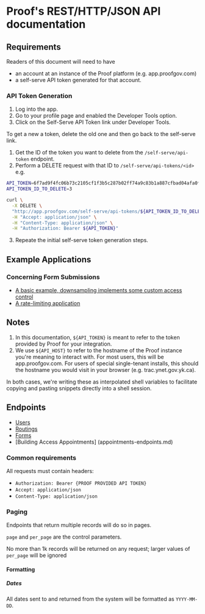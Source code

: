 # Proof's REST/HTTP/JSON API documentation

## Requirements

Readers of this document will need to have

- an account at an instance of the Proof platform (e.g. app.proofgov.com)
- a self-serve API token generated for that account.

### API Token Generation

1. Log into the app.
2. Go to your profile page and enabled the Developer Tools option.
3. Click on the Self-Serve API Token link under Developer Tools.

To get a new a token, delete the old one and then go back to the self-serve link.

1. Get the ID of the token you want to delete from the `/self-serve/api-token` endpoint.
2. Perform a DELETE request with that ID to `/self-serve/api-tokens/<id>`
   e.g.

```bash
API_TOKEN=6f7ad9f4fc06b73c2105cf1f3b5c287b02ff74a9c83b1a887cfbad04afa0f746
API_TOKEN_ID_TO_DELETE=3

curl \
  -X DELETE \
  "http://app.proofgov.com/self-serve/api-tokens/${API_TOKEN_ID_TO_DELETE}" \
  -H "Accept: application/json" \
  -H "Content-Type: application/json" \
  -H "Authorization: Bearer ${API_TOKEN}"
```

3. Repeate the initial self-serve token generation steps.

## Example Applications

### Concerning Form Submissions

- [A basic example, downsampling implements some custom access control](https://github.com/proofgov/example-form-query-api)
- [A rate-limiting application](https://github.com/proofgov/example-app-capacity-management)

## Notes

1. In this documentation, `${API_TOKEN}` is meant to refer to the token provided by Proof for your integration.
2. We use `${API_HOST}` to refer to the hostname of the Proof instance you're meaning to interact with. For most users, this will be app.proofgov.com. For users of special single-tenant installs, this should the hostname you would visit in your browser (e.g. trac.ynet.gov.yk.ca).

In both cases, we're writing these as interpolated shell variables to facilitate copying and pasting snippets directly into a shell session.

## Endpoints

- [Users](users-endpoint.md)
- [Routings](routings-endpoint.md)
- [Forms](forms-endpoints.md)
- [Building Access Appointments] (appointments-endpoints.md)

### Common requirements

All requests must contain headers:

- `Authorization: Bearer {PROOF PROVIDED API TOKEN}`
- `Accept: application/json`
- `Content-Type: application/json`

### Paging

Endpoints that return multiple records will do so in pages.

`page` and `per_page` are the control parameters.

No more than 1k records will be returned on any request;
larger values of `per_page` will be ignored

#### Formatting

##### Dates

All dates sent to and returned from the system will be formatted as `YYYY-MM-DD`.
